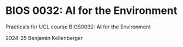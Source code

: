 # BIOS 0032: AI for the Environment

Practicals for UCL course BIOS0032: AI for the Environment

2024-25 Benjamin Kellenberger

